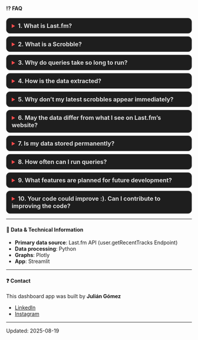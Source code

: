 <style>
details {
    background-color: #1e1e1e;
    border-radius: 10px;
    padding: 10px 14px;
    margin-bottom: 8px;
    border: 1px solid #444;
    transition: all 0.3s ease;
}
details:hover {
    border-color: #ff4b4b;
}
summary {
    font-weight: bold;
    cursor: pointer;
    font-size: 16px;
    color: #ff4b4b;
    outline: none;
}
details[open] {
    background-color: #2a2a2a;
}
details p, details b, details br {
    color: #ddd;
}
/* margen entre pregunta y respuesta */
details[open] summary ~ * {
    margin-top: 8px;
    display: block;
}
</style>

#### ⁉️ FAQ

<details>
<summary><b>1. What is Last.fm?</b></summary>
<br>Last.fm is a music tracking platform that logs “scrobbles” the songs you listen to across streaming services, media players, and devices.
<br>It stores your listening history and provides statistics like your most played artists, albums, and tracks.
</details>

<details>
<summary><b>2. What is a Scrobble?</b></summary>
<br>Scrobbling is a term coined by the music platform Last.fm to record and keep track of the music you listen to.  
<br>A Scrobble is counted each time a song is played, as long as more than half of its duration has been reached.
</details>

<details>
<summary><b>3. Why do queries take so long to run?</b></summary>
<br>If your Last.fm history has more than 100k scrobbles, some queries may take several minutes to process.  
This happens because the app needs to fetch large datasets from the Last.fm API, then clean, transform, and calculate metrics locally.  
<br>The more data you have, the more time it takes for each step.
However, I'm considering the possibility to develop an option to cache data so that the user does not have to reload their data from scratch.
</details>

<details>
<summary><b>4. How is the data extracted?</b></summary>
<br>The app connects to the official Last.fm API, downloading your listening history in paginated requests (up to 200 scrobbles per call).  
After retrieving the raw data, it’s processed into structured tables for calculations such as streaks, top artists, and activity trends.
</details>

<details>
<summary><b>5. Why don’t my latest scrobbles appear immediately?</b></summary>
<br>Last.fm’s API may take a few minutes to register and expose new scrobbles.  
If you recently listened to music, wait a couple of minutes before refreshing the data.
</details>

<details>
<summary><b>6. May the data differ from what I see on Last.fm’s website?</b></summary>
<br>Yes. The app works with the scrobbles returned by the API.  
<br>Some inconsistencies can happen due to:  
<br>• Deleted or edited scrobbles  
<br>• Timezone differences  
<br>• API limits on historical corrections
</details>

<details>
<summary><b>7. Is my data stored permanently?</b></summary>
<br>No, the app fetches your data on-demand from Last.fm and processes it in memory for visualization.  
No permanent storage is used unless explicitly enabled for caching or performance improvements.
I am exploring ways to implement a cloud storage solution so that user data can be saved and they don’t have to start from scratch.
</details>

<details>
<summary><b>8. How often can I run queries?</b></summary>
<br>The Last.fm API has rate limits (up to 5 requests per second).  
If you run too many queries in a short period, the app will slow down or temporarily delay requests to avoid being blocked.
</details>

<details>
<summary><b>9. What features are planned for future development?</b></summary>
<br>• New data visualizations
<br>• Improvements to the user interface
<br>• Code optimizations
<br>• Load csv data
</details>

<details>
<summary><b>10. Your code could improve :). Can I contribute to improving the code?</b></summary>
<br>I know, my background is not in Software Development but in Data Science, so my technical perspective is a bit different.
<br>This is actually my first project building an application after years of working with massive SQL queries and BI/DA tools. But hey, everyone starts somewhere! :)
<br>If you’d like to contribute, feel free to reach out — you can find my contact information in the section below.
</details>

---

#### 🔧 Data & Technical Information

- **Primary data source**: Last.fm API (user.getRecentTracks Endpoint)  
- **Data processing**: Python  
- **Graphs**: Plotly  
- **App**: Streamlit  

---

#### ❓ Contact

This dashboard app was built by **Julián Gómez**  
- [LinkedIn](https://www.linkedin.com/in/juliangomez96/)  
- [Instagram](https://www.instagram.com/juliaangomez96/)  

---

Updated: 2025-08-19

